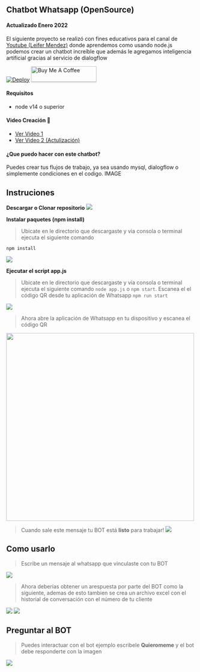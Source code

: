 ## Chatbot Whatsapp (OpenSource)
#### Actualizado Enero 2022

El siguiente proyecto se realizó con fines educativos para el canal de [Youtube (Leifer Mendez)](https://www.youtube.com/channel/UCgrIGp5QAnC0J8LfNJxDRDw?sub_confirmation=1) donde aprendemos como usando node.js podemos crear un chatbot increíble que además le agregamos inteligencia artificial gracias al servicio de dialogflow

[![Deploy](https://www.herokucdn.com/deploy/button.svg)](https://heroku.com/deploy?template=https://github.com/leifermendez/bot-ventas) <a href="https://www.buymeacoffee.com/leifermendez" target="_blank"><img src="https://www.buymeacoffee.com/assets/img/custom_images/orange_img.png" alt="Buy Me A Coffee" style="height: 41px !important;width: 174px !important;box-shadow: 0px 3px 2px 0px rgba(190, 190, 190, 0.5) !important;-webkit-box-shadow: 0px 3px 2px 0px rgba(190, 190, 190, 0.5) !important;" ></a>

#### Requisitos
- node v14 o superior

#### Video Creación 🤖
- [Ver Video 1](https://www.youtube.com/watch?v=A_Xu0OR_HkE)
- [Ver Video 2 (Actulización)](https://www.youtube.com/watch?v=A_Xu0OR_HkE)

#### ¿Que puedo hacer con este chatbot?

Puedes crear tus flujos de trabajo, ya sea usando mysql, dialogflow o simplemente condiciones en el codigo.
IMAGE

## Instruciones
__Descargar o Clonar repositorio__
![](https://i.imgur.com/4iEKZIc.png)

__Instalar paquetes (npm install)__
> Ubicate en le directorio que descargaste y via consola o terminal ejecuta el siguiente comando

`npm install` 

![](https://i.imgur.com/BJuMjGR.png)

__Ejecutar el script app.js__
> Ubicate en le directorio que descargaste y via consola o terminal ejecuta el siguiente comando `node app.js` o `npm start`.
Escanea el el código QR desde tu aplicación de Whatsapp
`npm run start`

![](https://i.imgur.com/eMkBkuJ.png)

> Ahora abre la aplicación de Whatsapp en tu dispositivo y escanea el código QR
<img src="https://i.imgur.com/RSbPtat.png" width="500"  />

> Cuando sale este mensaje tu BOT está __listo__ para trabajar!
![](https://i.imgur.com/bhYHUyH.png)

## Como usarlo
> Escribe un mensaje al whatsapp que vinculaste con tu BOT

![](https://i.imgur.com/OSUgljQ.png)

> Ahora deberías  obtener un arespuesta por parte del BOT como la siguiente, ademas de esto tambien se crea un archivo excel
con el historial de conversación  con el número de tu cliente

![](https://i.imgur.com/lrMLgR8.png)
![](https://i.imgur.com/UYcoUSV.png)

## Preguntar al BOT
> Puedes interactuar con el bot ejemplo escribele __Quieromeme__ y el bot debe responderte con la imagen

![](https://i.imgur.com/cNAS51I.png)

